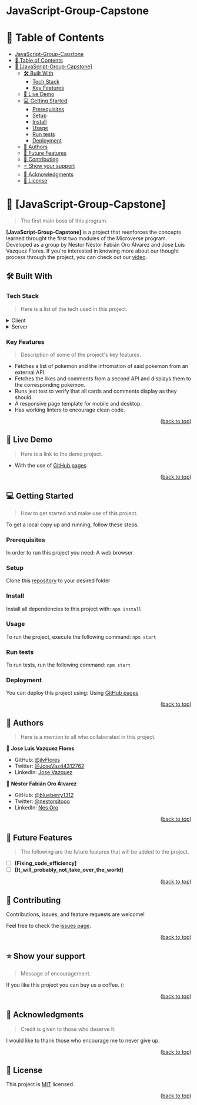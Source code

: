 
<a name="readme-top"></a>

# JavaScript-Group-Capstone

<!-- TABLE OF CONTENTS -->

# 📗 Table of Contents

- [JavaScript-Group-Capstone](#javascript-group-capstone)
- [📗 Table of Contents](#-table-of-contents)
- [📖 \[JavaScript-Group-Capstone\] ](#-javascript-group-capstone-)
  - [🛠 Built With ](#-built-with-)
    - [Tech Stack ](#tech-stack-)
    - [Key Features ](#key-features-)
  - [🚀 Live Demo ](#-live-demo-)
  - [💻 Getting Started ](#-getting-started-)
    - [Prerequisites](#prerequisites)
    - [Setup](#setup)
    - [Install](#install)
    - [Usage](#usage)
    - [Run tests](#run-tests)
    - [Deployment](#deployment)
  - [👥 Authors ](#-authors-)
  - [🔭 Future Features ](#-future-features-)
  - [🤝 Contributing ](#-contributing-)
  - [⭐️ Show your support ](#️-show-your-support-)
  - [🙏 Acknowledgments ](#-acknowledgments-)
  - [📝 License ](#-license-)

<!-- PROJECT DESCRIPTION -->

# 📖 [JavaScript-Group-Capstone] <a name="about-project"></a>

> The first main boss of this program.

**[JavaScript-Group-Capstone]** is a project that reenforces the concepts learned throught the first two modules of the Microverse program. Developed as a group by Nestor Néstor Fabián Oro Álvarez and Jose Luis Vazquez Flores. If you're interested in knowing more about our thought process through the project, you can check out our [video](https://drive.google.com/file/d/1-agCF-oinsFSyw6VIi13bIo6fgBElPSz/view). 

## 🛠 Built With <a name="built-with"></a>

### Tech Stack <a name="tech-stack"></a>

> Here is a list of the tech used in this project.

<details>
  <summary>Client</summary>
  <ul>
    <li><p>HTML</p></li>
    <li><p>CSS</p></li>
    <li><p>ES6</p></li>
    <li><p>TailwindCSS</p></li>
    <li><p>Webpack</p></li>
    <li><p>Flowbite</p></li>
    <li><p>JEST</p></li>
  </ul>
</details>

<details>
  <summary>Server</summary>
  <ul>
    <li><a href="https://jlvflores.github.io/JavaScript-Group-Capstone/dist/">GitHub Pages</a></li>
  </ul>
</details>

<!-- Features -->

### Key Features <a name="key-features"></a>

> Description of some of the project's key features.

- Fetches a list of pokemon and the infromation of said pokemon from an external API.
- Fetches the likes and comments from a second API and displays them to the corresponding pokemon.
- Runs jest test to verify that all cards and comments display as they should.
- A responsive page template for mobile and desktop.
- Has working linters to encourage clean code. 

<p align="right">(<a href="#readme-top">back to top</a>)</p>

<!-- LIVE DEMO -->

## 🚀 Live Demo <a name="live-demo"></a>

> Here is a link to the demo project.

- With the use of [GitHub pages](https://jlvflores.github.io/JavaScript-Group-Capstone/dist/)

<p align="right">(<a href="#readme-top">back to top</a>)</p>

<!-- GETTING STARTED -->

## 💻 Getting Started <a name="getting-started"></a>

> How to get started and make use of this project.

To get a local copy up and running, follow these steps.

### Prerequisites

In order to run this project you need:  A web browser

### Setup

Clone this [repository](https://github.com/jlvFlores/JavaScript-Group-Capstone) to your desired folder

### Install

Install all dependencies to this project with: `npm install`

### Usage

To run the project, execute the following command:  `npm start`

### Run tests

To run tests, run the following command: `npm start`

### Deployment

You can deploy this project using:  Using [GitHub pages](https://jlvflores.github.io/JavaScript-Group-Capstone/dist/)

<p align="right">(<a href="#readme-top">back to top</a>)</p>

<!-- AUTHORS -->

## 👥 Authors <a name="authors"></a>

> Here is a mention to all who collaborated in this project.

👤 **Jose Luis Vazquez Flores**

- GitHub: [@jlvFlores](https://github.com/jlvFlores)
- Twitter: [@JoseVaz44312762](https://twitter.com/JoseVaz44312762)
- LinkedIn: [Jose Vazquez](https://www.linkedin.com/in/jose-vazquez-178a8225a/)

👤 **Néstor Fabián Oro Álvarez**
- GitHub: [@blueberry1312](https://github.com/blueberry1312)
- Twitter: [@nestorsitooo](https://twitter.com/nestorsitooo)
- LinkedIn: [Nes Oro](https://www.linkedin.com/in/nes-oro-658570225/)

<p align="right">(<a href="#readme-top">back to top</a>)</p>

<!-- FUTURE FEATURES -->

## 🔭 Future Features <a name="future-features"></a>

> The following are the future features that will be added to the project.

- [ ] **[Fixing_code_efficiency]**
- [ ] **[It_will_probably_not_take_over_the_world]**

<p align="right">(<a href="#readme-top">back to top</a>)</p>

<!-- CONTRIBUTING -->

## 🤝 Contributing <a name="contributing"></a>

Contributions, issues, and feature requests are welcome!

Feel free to check the [issues page](../../issues/).

<p align="right">(<a href="#readme-top">back to top</a>)</p>

<!-- SUPPORT -->

## ⭐️ Show your support <a name="support"></a>

> Message of encouragement.

If you like this project you can buy us a coffee. (:

<p align="right">(<a href="#readme-top">back to top</a>)</p>

<!-- ACKNOWLEDGEMENTS -->

## 🙏 Acknowledgments <a name="acknowledgements"></a>

> Credit is given to those who deserve it.

I would like to thank those who encourage me to never give up.

<p align="right">(<a href="#readme-top">back to top</a>)</p>

<!-- LICENSE -->

## 📝 License <a name="license"></a>

This project is [MIT](./LICENSE) licensed.

<p align="right">(<a href="#readme-top">back to top</a>)</p>